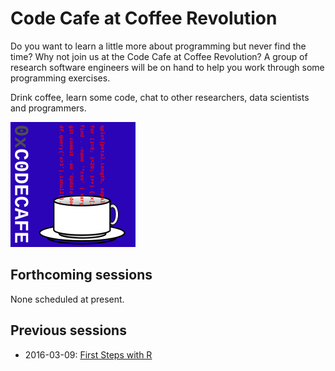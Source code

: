 # Code Cafe at Coffee Revolution

Do you want to learn a little more about programming but never find the time?
Why not join us at the Code Cafe at Coffee Revolution? A group of research software engineers will be on hand to help you work through some programming exercises.

Drink coffee, learn some code, chat to other researchers, data scientists and programmers.

![](media/code_cafe_sticker_1.inkscape.svg.png "Code Cafe logo")




## Forthcoming sessions

None scheduled at present.  


## Previous sessions

* 2016-03-09: [First Steps with R](First_steps_with_R/README.md)


